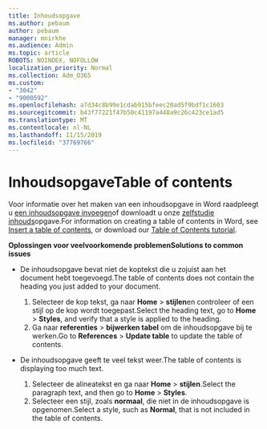 ```yaml
---
title: Inhoudsopgave
ms.author: pebaum
author: pebaum
manager: mnirkhe
ms.audience: Admin
ms.topic: article
ROBOTS: NOINDEX, NOFOLLOW
localization_priority: Normal
ms.collection: Adm_O365
ms.custom:
- "3042"
- "9000592"
ms.openlocfilehash: a7d34c8b99e1cdab915bfeec20ad5f9bdf1c1603
ms.sourcegitcommit: b43f77221f47b50c41197a448a9c26c423ce1ad5
ms.translationtype: MT
ms.contentlocale: nl-NL
ms.lasthandoff: 11/15/2019
ms.locfileid: "37769766"
---
```

# <a name="table-of-contents"></a><span data-ttu-id="2104e-102">Inhoudsopgave</span><span class="sxs-lookup"><span data-stu-id="2104e-102">Table of contents</span></span>

<span data-ttu-id="2104e-103">Voor informatie over het maken van een inhoudsopgave in Word raadpleegt u [een inhoudsopgave invoegen](https://support.office.com/article/882e8564-0edb-435e-84b5-1d8552ccf0c0)of downloadt u onze [zelfstudie inhouds](https://go.microsoft.com/fwlink/?linkid=2065106)opgave.</span><span class="sxs-lookup"><span data-stu-id="2104e-103">For information on creating a table of contents in Word, see [Insert a table of contents](https://support.office.com/article/882e8564-0edb-435e-84b5-1d8552ccf0c0), or download our [Table of Contents tutorial](https://go.microsoft.com/fwlink/?linkid=2065106).</span></span>

<span data-ttu-id="2104e-104">**Oplossingen voor veelvoorkomende problemen**</span><span class="sxs-lookup"><span data-stu-id="2104e-104">**Solutions to common issues**</span></span>

- <span data-ttu-id="2104e-105">De inhoudsopgave bevat niet de koptekst die u zojuist aan het document hebt toegevoegd.</span><span class="sxs-lookup"><span data-stu-id="2104e-105">The table of contents does not contain the heading you just added to your document.</span></span>
  1. <span data-ttu-id="2104e-106">Selecteer de kop tekst, ga naar **Home** > **stijlen**en controleer of een stijl op de kop wordt toegepast.</span><span class="sxs-lookup"><span data-stu-id="2104e-106">Select the heading text, go to **Home** > **Styles**, and verify that a style is applied to the heading.</span></span>
  2. <span data-ttu-id="2104e-107">Ga naar **referenties** > **bijwerken tabel** om de inhoudsopgave bij te werken.</span><span class="sxs-lookup"><span data-stu-id="2104e-107">Go to **References** > **Update table** to update the table of contents.</span></span>

- <span data-ttu-id="2104e-108">De inhoudsopgave geeft te veel tekst weer.</span><span class="sxs-lookup"><span data-stu-id="2104e-108">The table of contents is displaying too much text.</span></span> 
  1. <span data-ttu-id="2104e-109">Selecteer de alineatekst en ga naar **Home** > **stijlen**.</span><span class="sxs-lookup"><span data-stu-id="2104e-109">Select the paragraph text, and then go to **Home** > **Styles**.</span></span>
  2. <span data-ttu-id="2104e-110">Selecteer een stijl, zoals **normaal**, die niet in de inhoudsopgave is opgenomen.</span><span class="sxs-lookup"><span data-stu-id="2104e-110">Select a style, such as **Normal**, that is not included in the table of contents.</span></span>